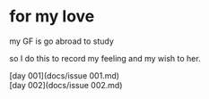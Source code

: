 # for my love
my GF is go abroad to study  

so I do this to record my feeling and my wish to her.   

[day 001](docs/issue 001.md)  
[day 002](docs/issue 002.md)  


